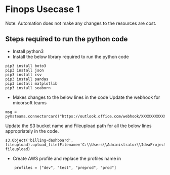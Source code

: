 # Finops Usecase 1 

Note: Automation does not make any changes to the resources are cost.


## Steps required to run the python code
* Install python3
* Install the below library required to run the python code
```
pip3 install boto3
pip3 install json
pip3 install csv
pip3 install pandas
pip3 install matplotlib
pip3 install seaborn
```
* Makes changes to the below lines in the code
Update the webhook for micorsoft teams
```
msg = pymsteams.connectorcard("https://outlook.office.com/webhook/XXXXXXXXXXXXXXXXXXXXXXXXXXXXXXXXXXXXXXXXXXXXXXXXXXXXXXXXXXXXXXXXXXXXXXXXXXXXXXXXXXXXXXXXXXXXXXX")
```
Update the S3 bucket name and Fileupload path for all the below lines appropriately in the code.
```
s3.Object('billing-dashboard', fileupload).upload_file(Filename='C:\\Users\\Administrator\\IdeaProjects\\billing\\'+ fileupload)
```
* Create AWS profile and replace the profiles name in 
```
    profiles = ["dev", "test", "preprod", "prod"]
```




